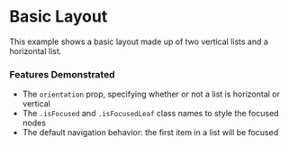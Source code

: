 # Basic Layout

This example shows a basic layout made up of two vertical lists and a horizontal list.

### Features Demonstrated

- The `orientation` prop, specifying whether or not a list is horizontal or vertical
- The `.isFocused` and `.isFocusedLeaf` class names to style the focused nodes
- The default navigation behavior: the first item in a list will be focused
